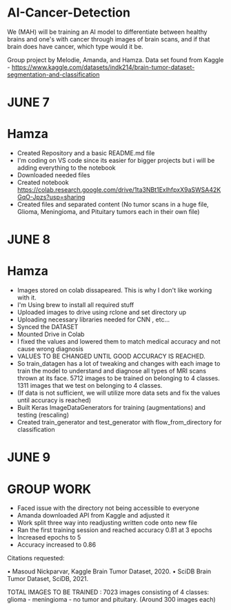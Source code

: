 # AI-Cancer-Detection
We (MAH) will be training an AI model to differentiate between healthy brains and one's with cancer through images of brain scans, and if that brain does have cancer, which type would it be.

Group project by Melodie, Amanda, and Hamza.
Data set found from Kaggle - https://www.kaggle.com/datasets/indk214/brain-tumor-dataset-segmentation-and-classification


# JUNE 7 
# Hamza
- Created Repository and a basic README.md file
- I'm coding on VS code since its easier for bigger projects but i will be adding everything to the notebook
- Downloaded needed files
- Created notebook https://colab.research.google.com/drive/1ta3NBt1ExlhfpxX9aSWSA42KGqO-Jpzs?usp=sharing
- Created files and separated content (No tumor scans in a huge file, Glioma, Meningioma, and Pituitary tumors each in their own file)

# JUNE 8 
# Hamza
- Images stored on colab dissapeared. This is why I don't like working with it. 
- I'm Using brew to install all required stuff
- Uploaded images to drive using rclone and set directory up
- Uploading necessary libraries needed for CNN , etc...
- Synced the DATASET
- Mounted Drive in Colab
- I fixed the values and lowered them to match medical accuracy and not cause wrong diagnosis
- VALUES TO BE CHANGED UNTIL GOOD ACCURACY IS REACHED.
- So train_datagen has a lot of tweaking and changes with each image to train the model to understand and diagnose all types of MRI scans thrown at its face.
 5712 images to be trained on belonging to 4 classes. 
 1311 images that we test on belonging to 4 classes.  
- (If data is not sufficient, we will utilize more data sets and fix the values until accuracy is reached)
- Built Keras ImageDataGenerators for training (augmentations) and testing (rescaling)
- Created train_generator and test_generator with flow_from_directory for classification

# JUNE 9
# GROUP WORK
- Faced issue with the directory not being accessible to everyone 
- Amanda downloaded API from Kaggle and adjusted it
- Work split three way into readjusting written code onto new file
- Ran the first training session and reached accuracy 0.81 at 3 epochs
- Increased epochs to 5
- Accuracy increased to 0.86

Citations requested:

• Masoud Nickparvar, Kaggle Brain Tumor Dataset, 2020.
• SciDB Brain Tumor Dataset, SciDB, 2021.

TOTAL IMAGES TO BE TRAINED : 7023 images consisting of 4 classes: glioma - meningioma - no tumor and pituitary. (Around 300 images each)



